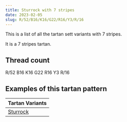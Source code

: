 ```yaml
---
title: Sturrock with 7 stripes
date: 2023-02-05
slug: R/52/B16/K16/G22/R16/Y3/R/16
---
```

This is a list of all the tartan sett variants with 7 stripes.

It is a 7 stripes tartan.


## Thread count
R/52 B16 K16 G22 R16 Y3 R/16

## Examples of this tartan pattern

| Tartan Variants |
|---------------|
| [Sturrock](/variants/r/52/b16/k16/g22/r16/y3/r/16-b304080-g008000-k000000-rc00000-yf0c000)||
